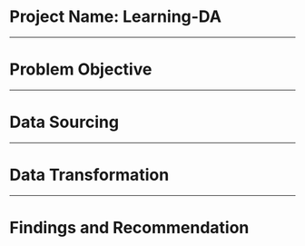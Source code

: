 # Project Name: Learning-DA

----
# Problem Objective




----
# Data Sourcing




----
# Data Transformation



----
# Findings and Recommendation


